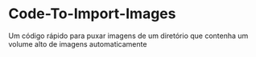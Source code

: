 # Code-To-Import-Images
Um código rápido para puxar imagens de um diretório que contenha um volume alto de imagens automaticamente
